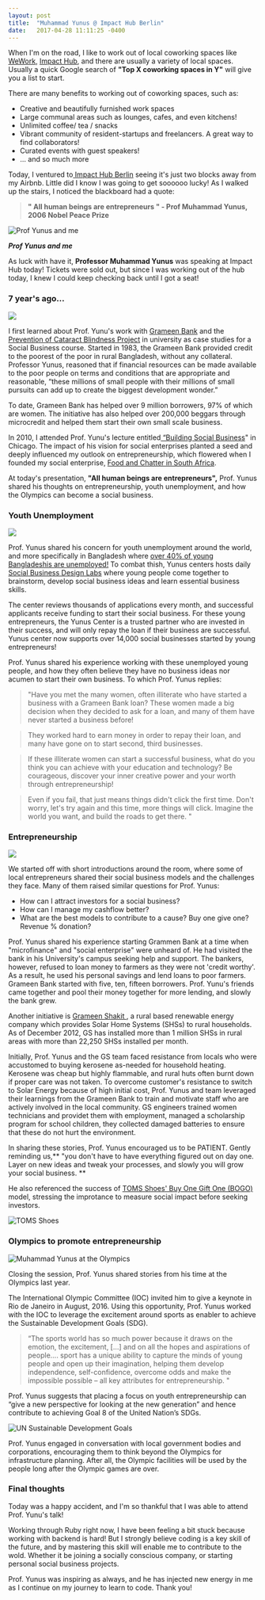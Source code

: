 ```yaml
---
layout: post
title:  "Muhammad Yunus @ Impact Hub Berlin"
date:   2017-04-28 11:11:25 -0400
---
```



When I'm on the road, I like to work out of local coworking spaces like [WeWork,](https://www.wework.com/) [Impact Hub](http://www.impacthub.net/), and there are usually a variety of local spaces.  Usually a quick Google search of **"Top X coworking spaces in Y"** will give you a list to start.

There are many benefits to working out of coworking spaces, such as:

* Creative and beautifully furnished work spaces
* Large communal areas such as lounges, cafes, and even kitchens!
* Unlimited coffee/ tea / snacks 
* Vibrant community of resident-startups and freelancers. A great way to find collaborators!
* Curated events with guest speakers!
* ... and so much more

Today, I ventured to[ Impact Hub Berlin](http://berlin.impacthub.net/) seeing it's just two blocks away from my Airbnb.  Little did I know I was going to get soooooo lucky!   As I walked up the stairs, I noticed the blackboard had a quote: 


> **" All human beings are entrepreneurs " - Prof Muhammad Yunus, 2006 Nobel Peace Prize**

![Prof Yunus and me](https://image.ibb.co/cbV4ak/Muhammad_Yunus.jpg)

***Prof Yunus and me***

As luck with have it, **Professor Muhammad Yunus** was speaking at Impact Hub today! Tickets were sold out, but since I was working out of the hub today, I knew I could keep checking back until I got a seat!

### 7 year's ago...
![](https://fortunedotcom.files.wordpress.com/2015/08/shotki-doi-2-ccthomas-haley.jpg?w=690&h=388&crop=1)

I first learned about Prof. Yunu's work with [Grameen Bank](http://www.grameen.com/) and the [Prevention of Cataract Blindness Project](http://www.muhammadyunus.org/index.php/social-business/grameen-gc-eye-care-hospital) in university as case studies for a Social Business course.   Started in 1983, the Grameen Bank provided credit to the poorest of the poor in rural Bangladesh, without any collateral. Professor Yunus, reasoned that if financial resources can be made available to the poor people on terms and conditions that are appropriate and reasonable, “these millions of small people with their millions of small pursuits can add up to create the biggest development wonder.”

To date, Grameen Bank has helped over 9 million borrowers, 97% of which are women. The initiative has also helped over 200,000 beggars through microcredit and helped them start their own small scale business.

In 2010, I attended Prof. Yunu's lecture entitled[ “Building Social Business](https://opportunity.org/news/blog/2010/05/social-business-muhammad-yunus)" in Chicago. The impact of his vision for social enterprises planted a seed and deeply influenced my outlook on entrepreneurship, which flowered when I founded my social enterprise, [Food and Chatter in South Africa](https://foodandchatter.co.za/).

At today's presentation, **"All human beings are entrepreneurs",** Prof. Yunus shared his thoughts on entrepreneurship, youth unemployment, and how the Olympics can become a social business.

### Youth Unemployment
![](https://preview.ibb.co/gM4Bo5/MY.png)

Prof. Yunus shared his concern for youth unemployment around the world, and more specifically in Bangladesh where [over 40% of young Bangladeshis are unemployed!](http://www.asianews.it/news-en/Bangladesh%E2%80%99s-youth-unemployment,-highest-in-South-Asia-35596.html)  To combat thish, Yunus centers hosts daily [Social Business Design Labs](http://www.muhammadyunus.org/index.php/design-lab/about-social-business-design-lab) where young people come together to brainstorm, develop social business ideas and learn essential business skills. 

The center reviews thousands of applications every month, and successful applicants receive funding to start their social business.  For these young entrepreneurs, the Yunus Center is a trusted partner who are invested in their success, and will only repay the loan if their business are successful.  Yunus center now supports over 14,000 social businesses started by young entrepreneurs!

Prof. Yunus shared his experience working with these unemployed young people, and how they often believe they have no business ideas nor acumen to start their own business.  To which Prof. Yunus replies:

> "Have you met the many women, often illiterate who have started a business with a Grameen Bank loan?   These women made a big decision when they decided to ask for a loan, and many of them have never started a business before!  

> They worked hard to earn money in order to repay their loan, and many have gone on to start second, third businesses.   

> If these illiterate women can start a successful business, what do you think you can achieve with your education and technology?  Be courageous, discover your inner creative power and your worth through entrepreneurship!

>  Even if you fail, that just means things didn't click the first time.  Don't worry, let's try again and this time, more things will click.  Imagine the world you want, and build the roads to get there. "



### Entrepreneurship
![](http://nima-sb.com/wp-content/uploads/2016/02/A-woman-engineers-demonstr_03.jpg)

We started off with short introductions around the room, where some of local entrepreneurs shared their social business models and the challenges they face. Many of them raised similar questions for Prof. Yunus:

* How can I attract investors for a social business? 
* How can I manage my cashflow better? 
* What are the best models to contribute to a cause? Buy one give one? Revenue % donation?

Prof. Yunus shared his experience starting Grammen Bank at a time when "microfinance" and "social enterprise" were unheard of.  He had visited the bank in his University's campus seeking help and support. The bankers, however, refused to loan money to farmers as they were not 'credit worthy'.    As a result, he used his personal savings and lend loans to poor farmers.  Grameen Bank started with five, ten, fifteen borrowers. Prof. Yunu's friends came together and pool their money together for more lending, and slowly the bank grew. 

Another initiative is [Grameen Shakit ](http://www.gshakti.org/), a rural based renewable energy company which provides Solar Home Systems (SHSs) to rural households.  As of December 2012, GS has installed more than 1 million SHSs in rural areas with more than 22,250 SHSs installed per month.

Initially, Prof. Yunus and the GS team faced resistance from locals who were accustomed to buying kerosene as-needed for household heating. Kerosene was cheap but highly flammable, and rural huts often burnt down if proper care was not taken.  To overcome customer's resistance to switch to Solar Energy because of high initial cost, Prof. Yunus and team leveraged their learnings from the Grameen Bank to train and motivate staff who are actively involved in the local community. GS engineers trained women technicians and providet them with employment, managed a scholarship program for school children, they collected damaged batteries to ensure that these do not hurt the environment. 

In sharing these stories, Prof. Yunus encouraged us to be PATIENT.  Gently reminding us,** "you don't have to have everything figured out on day one. Layer on new ideas and tweak your processes, and slowly you will grow your social business. **  

He also referenced the success of [TOMS Shoes' Buy One Gift One (BOGO)](http://www.toms.com/improving-lives) model, stressing the improtance to measure social impact before seeking investors.

![TOMS Shoes](https://preview.ibb.co/kgSLgQ/TOMS.png)

### Olympics to promote entrepreneurship
![Muhammad Yunus at the Olympics](https://preview.ibb.co/eVZ81Q/Olmpics_MY.jpg)

Closing the session, Prof. Yunus shared stories from his time at the Olympics last year.  

The International Olympic Committee (IOC) invited him to give a keynote in Rio de Janeiro in August, 2016. Using this opportunity, Prof. Yunus worked with the IOC to leverage the excitement around sports as enabler to achieve the Sustainable Development Goals (SDG).

> “The sports world has so much power because it draws on the emotion, the excitement, […] and on all the hopes and aspirations of people....  sport has a unique ability to capture the minds of young people and open up their imagination, helping them develop independence, self-confidence, overcome odds and make the impossible possible – all key attributes for entrepreneurship. "

Prof. Yunus suggests that placing a focus on youth entrepreneurship can “give a new perspective for looking at the new generation” and hence contribute to achieving Goal 8 of the United Nation’s SDGs.

![UN Sustainable Development Goals](https://preview.ibb.co/kvxZak/SDGs.png)

Prof. Yunus engaged in conversation with local government bodies and corporations, encouraging them to think beyond the Olympics for infrastructure planning.   After all, the Olympic facilities will be used by the people long after the Olympic games are over. 

### Final thoughts
Today was a happy accident, and I'm so thankful that I was able to attend Prof. Yunu's talk!  

Working through Ruby right now, I have been feeling a bit stuck because working with backend is hard!  But I strongly believe coding is a key skill of the future, and by mastering this skill will enable me to contribute to the wold. Whether it be joining a socially conscious company, or starting personal social business projects. 

Prof. Yunus was inspiring as always, and he has injected new energy in me as I continue on my journey to learn to code.   Thank you!


